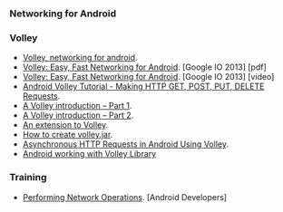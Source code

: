 ### Networking for Android
### Volley 
  * [Volley, networking for android](http://www.jayway.com/2013/08/20/volley-networking-for-android).
  * [Volley: Easy, Fast Networking for Android](http://commondatastorage.googleapis.com/io-2013/presentations/110%20-%20Volley-%20Easy,%20Fast%20Networking%20for%20Android.pdf). [Google IO 2013] [pdf]
  * [Volley: Easy, Fast Networking for Android](https://developers.google.com/events/io/sessions/325304728). [Google IO 2013] [video]
  * [Android Volley Tutorial - Making HTTP GET, POST, PUT, DELETE Requests](http://www.itsalif.info/content/android-volley-tutorial-http-get-post-put).
  * [A Volley introduction – Part 1](http://njzk2.wordpress.com/2013/06/03/a-volley-introduction-part-1/).
  * [A Volley introduction – Part 2](http://njzk2.wordpress.com/2013/06/06/a-volley-introduction-part-2/).
  * [An extension to Volley](http://njzk2.wordpress.com/2013/06/17/an-extension-to-volley/).
  * [How to create volley.jar](http://stackoverflow.com/a/16721116/2090682).
  * [Asynchronous HTTP Requests in Android Using Volley](http://arnab.ch/blog/2013/08/asynchronous-http-requests-in-android-using-volley/).
  * [Android working with Volley Library](http://www.androidhive.info/2014/05/android-working-with-volley-library-1/)

### Training
  * [Performing Network Operations](http://developer.android.com/training/basics/network-ops/index.html). [Android Developers]
